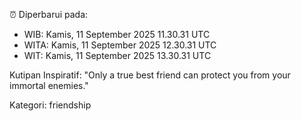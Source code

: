 ⏰ Diperbarui pada:
- WIB: Kamis, 11 September 2025 11.30.31 UTC
- WITA: Kamis, 11 September 2025 12.30.31 UTC
- WIT: Kamis, 11 September 2025 13.30.31 UTC

Kutipan Inspiratif:
"Only a true best friend can protect you from your immortal enemies."


Kategori: friendship

